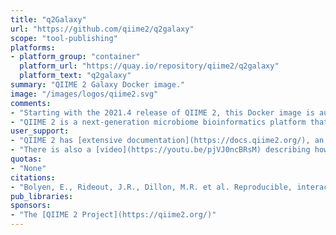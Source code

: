 ```yaml
---
title: "q2Galaxy"
url: "https://github.com/qiime2/q2galaxy"
scope: "tool-publishing"
platforms:
- platform_group: "container"
  platform_url: "https://quay.io/repository/qiime2/q2galaxy"
  platform_text: "q2galaxy"
summary: "QIIME 2 Galaxy Docker image."
image: "/images/logos/qiime2.svg"
comments:
- "Starting with the 2021.4 release of QIIME 2, this Docker image is automatically updated as QIIME 2 is updated. This container is maintained by the QIIME 2 team."
- "QIIME 2 is a next-generation microbiome bioinformatics platform that is extensible, free, and open source."
user_support:
- "QIIME 2 has [extensive documentation](https://docs.qiime2.org/), an [online and free workshop](https://workshops.qiime2.org/microbiome-bioinformatics-qiime-2-free-online-work/), and a [support forum](https://forum.qiime2.org/)."
- "There is also a [video](https://youtu.be/pjVJ0ncBRsM) describing how to launch the QIIME 2 Galaxy Docker image (on Windows!)."
quotas:
- "None"
citations:
- "Bolyen, E., Rideout, J.R., Dillon, M.R. et al. Reproducible, interactive, scalable and extensible microbiome data science using QIIME 2. *Nature Biotechnology* 37, 852–857 (2019). https://doi.org/10.1038/s41587-019-0209-9"
pub_libraries:
sponsors:
- "The [QIIME 2 Project](https://qiime2.org/)"
---
```

